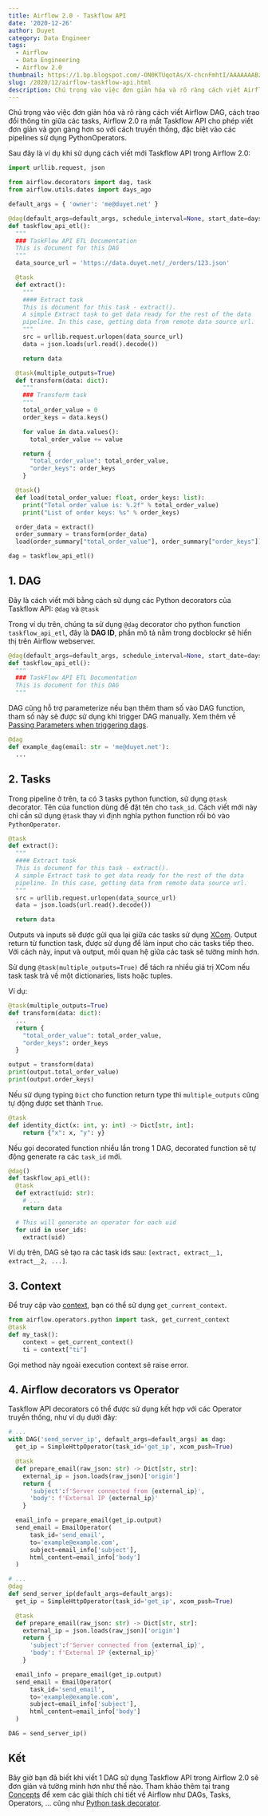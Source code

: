 ```yaml
---
title: Airflow 2.0 - Taskflow API
date: '2020-12-26'
author: Duyet
category: Data Engineer
tags:
  - Airflow
  - Data Engineering
  - Airflow 2.0
thumbnail: https://1.bp.blogspot.com/-ON0KTUqotAs/X-chcnFmhtI/AAAAAAABzmA/-kBwGuYyCS44Q16FCHL23iio9WUm6Ux9wCLcBGAsYHQ/s0/duyet-airflow-taskflow-api.png
slug: /2020/12/airflow-taskflow-api.html
description: Chú trọng vào việc đơn giản hóa và rõ ràng cách viết Airflow DAG, cách trao đổi thông tin giữa các tasks, Airflow 2.0 ra mắt Taskflow API cho phép viết đơn giản và gọn gàng hơn so với cách truyền thống, đặc biệt vào các pipelines sử dụng PythonOperators.
---
```


Chú trọng vào việc đơn giản hóa và rõ ràng cách viết Airflow DAG, cách trao đổi thông tin giữa các tasks, Airflow 2.0 ra mắt Taskflow API cho phép viết đơn giản và gọn gàng hơn so với cách truyền thống, đặc biệt vào các pipelines sử dụng PythonOperators.

Sau đây là ví dụ khi sử dụng cách viết mới Taskflow API trong Airflow 2.0:

```python
import urllib.request, json

from airflow.decorators import dag, task
from airflow.utils.dates import days_ago

default_args = { 'owner': 'me@duyet.net' }

@dag(default_args=default_args, schedule_interval=None, start_date=days_ago(2))
def taskflow_api_etl():
  """
  ### TaskFlow API ETL Documentation
  This is document for this DAG
  """
  data_source_url = 'https://data.duyet.net/_/orders/123.json'

  @task
  def extract():
    """
    #### Extract task
    This is document for this task - extract().
    A simple Extract task to get data ready for the rest of the data
    pipeline. In this case, getting data from remote data source url.
    """
    src = urllib.request.urlopen(data_source_url)
    data = json.loads(url.read().decode())

    return data

  @task(multiple_outputs=True)
  def transform(data: dict):
    """
    ### Transform task
    """
    total_order_value = 0
    order_keys = data.keys()

    for value in data.values():
      total_order_value += value

    return {
      "total_order_value": total_order_value,
      "order_keys": order_keys
    }

  @task()
  def load(total_order_value: float, order_keys: list):
    print("Total order value is: %.2f" % total_order_value)
    print("List of order keys: %s" % order_keys)

  order_data = extract()
  order_summary = transform(order_data)
  load(order_summary["total_order_value"], order_summary["order_keys"])

dag = taskflow_api_etl()
```

## 1. DAG

Đây là cách viết mới bằng cách sử dụng các Python decorators của Taskflow API: `@dag` và `@task`

Trong ví dụ trên, chúng ta sử dụng `@dag` decorator cho python function `taskflow_api_etl`, đây là **DAG ID**,
phần mô tả nằm trong docblockr sẽ hiển thị trên Airflow webserver.

```python
@dag(default_args=default_args, schedule_interval=None, start_date=days_ago(2))
def taskflow_api_etl():
  """
  ### TaskFlow API ETL Documentation
  This is document for this DAG
  """
```

DAG cũng hỗ trợ parameterize nếu bạn thêm tham số vào DAG function, tham số này sẽ được sử dụng khi trigger DAG manually. Xem thêm về [Passing Parameters when triggering dags](https://airflow.apache.org/docs/apache-airflow/stable/dag-run.html#dagrun-parameters).

```python
@dag
def example_dag(email: str = 'me@duyet.net'):
  ...
```

## 2. Tasks

Trong pipeline ở trên, ta có 3 tasks python function, sử dụng `@task` decorator. Tên của function dùng để đặt tên cho `task_id`. Cách viết mới này chỉ cần sử dụng `@task` thay vì định nghĩa python function rồi bỏ vào `PythonOperator`.

```python
@task
def extract():
  """
  #### Extract task
  This is document for this task - extract().
  A simple Extract task to get data ready for the rest of the data
  pipeline. In this case, getting data from remote data source url.
  """
  src = urllib.request.urlopen(data_source_url)
  data = json.loads(url.read().decode())

  return data
```

Outputs và inputs sẽ được gửi qua lại giữa các tasks sử dụng [XCom](https://airflow.apache.org/docs/apache-airflow/stable/concepts.html#concepts-xcom).
Output return từ function task, được sử dụng để làm input cho các tasks tiếp theo. Với cách này, input và output, mối quan hệ giữa các task sẽ tường minh hơn.

Sử dụng `@task(multiple_outputs=True)` để tách ra nhiều giá trị XCom nếu task task trả về một dictionaries, lists hoặc tuples.

Ví dụ:

```python
@task(multiple_outputs=True)
def transform(data: dict):
  ...
  return {
    "total_order_value": total_order_value,
    "order_keys": order_keys
  }

output = transform(data)
print(output.total_order_value)
print(output.order_keys)
```

Nếu sử dụng typing `Dict` cho function return type thì `multiple_outputs` cũng tự động được set thành `True`.

```python
@task
def identity_dict(x: int, y: int) -> Dict[str, int]:
    return {"x": x, "y": y}
```

Nếu gọi decorated function nhiều lần trong 1 DAG, decorated function sẽ tự động generate ra các `task_id` mới.

```python
@dag()
def taskflow_api_etl():
  @task
  def extract(uid: str):
    # ...
    return data

  # This will generate an operator for each uid
  for uid in user_ids:
    extract(uid)
```

Ví dụ trên, DAG sẽ tạo ra các task ids sau: `[extract, extract__1, extract__2, ...]`.

## 3. Context

Để truy cập vào [context](https://blog.duyet.net/2019/08/airflow-context.html), bạn có thể sử dụng `get_current_context`.

```python
from airflow.operators.python import task, get_current_context
@task
def my_task():
    context = get_current_context()
    ti = context["ti"]
```

Gọi method này ngoài execution context sẽ raise error.

## 4. Airflow decorators vs Operator

Taskflow API decorators có thể được sử dụng kết hợp với các Operator truyền thống, như ví dụ dưới đây:

```python
# ...
with DAG('send_server_ip', default_args=default_args) as dag:
  get_ip = SimpleHttpOperator(task_id='get_ip', xcom_push=True)

  @task
  def prepare_email(raw_json: str) -> Dict[str, str]:
    external_ip = json.loads(raw_json)['origin']
    return {
      'subject':f'Server connected from {external_ip}',
      'body': f'External IP {external_ip}'
    }

  email_info = prepare_email(get_ip.output)
  send_email = EmailOperator(
      task_id='send_email',
      to='example@example.com',
      subject=email_info['subject'],
      html_content=email_info['body']
  )
```

```python
# ...
@dag
def send_server_ip(default_args=default_args):
  get_ip = SimpleHttpOperator(task_id='get_ip', xcom_push=True)

  @task
  def prepare_email(raw_json: str) -> Dict[str, str]:
    external_ip = json.loads(raw_json)['origin']
    return {
      'subject':f'Server connected from {external_ip}',
      'body': f'External IP {external_ip}'
    }

  email_info = prepare_email(get_ip.output)
  send_email = EmailOperator(
      task_id='send_email',
      to='example@example.com',
      subject=email_info['subject'],
      html_content=email_info['body']
  )

DAG = send_server_ip()
```

## Kết

Bây giờ bạn đã biết khi viết 1 DAG sử dụng Taskflow API trong Airflow 2.0 sẽ đơn giản và tường minh hơn như thế nào. Tham khảo thêm tại trang [Concepts](https://airflow.apache.org/docs/apache-airflow/stable/concepts.html#concepts) để xem các giải thích chi tiết về Airflow như DAGs, Tasks, Operators, ... cũng như [Python task decorator](https://airflow.apache.org/docs/apache-airflow/stable/concepts.html#concepts-task-decorator).
